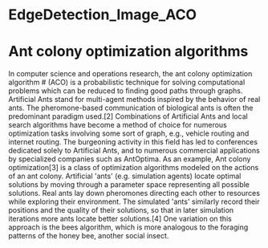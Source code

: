 # EdgeDetection_Image_ACO

# Ant colony optimization algorithms
In computer science and operations research, the ant colony optimization algorithm # (ACO) is a probabilistic technique for solving computational problems which can be reduced to finding good paths through graphs. Artificial Ants stand for multi-agent methods inspired by the behavior of real ants. The pheromone-based communication of biological ants is often the predominant paradigm used.[2] Combinations of Artificial Ants and local search algorithms have become a method of choice for numerous optimization tasks involving some sort of graph, e.g., vehicle routing and internet routing. The burgeoning activity in this field has led to conferences dedicated solely to Artificial Ants, and to numerous commercial applications by specialized companies such as AntOptima.
As an example, Ant colony optimization[3] is a class of optimization algorithms modeled on the actions of an ant colony. Artificial 'ants' (e.g. simulation agents) locate optimal solutions by moving through a parameter space representing all possible solutions. Real ants lay down pheromones directing each other to resources while exploring their environment. The simulated 'ants' similarly record their positions and the quality of their solutions, so that in later simulation iterations more ants locate better solutions.[4] One variation on this approach is the bees algorithm, which is more analogous to the foraging patterns of the honey bee, another social insect.
